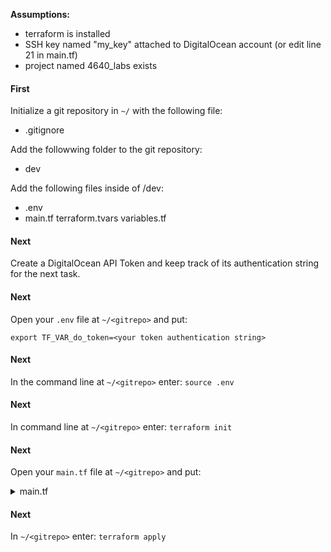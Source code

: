 <b>Assumptions:</b>
- terraform is installed 
- SSH key named "my_key" attached to DigitalOcean account (or edit line 21 in main.tf)
- project named 4640_labs exists

<h4>First</h4>

Initialize a git repository in ```~/``` with the following file:
- .gitignore

Add the followwing folder to the git repository:
- dev

Add the following files inside of /dev:
- .env
- main.tf
terraform.tvars
variables.tf

<h4>Next</h4>

Create a DigitalOcean API Token and keep track of its authentication string for the next task.

<h4>Next</h4>

Open your ```.env``` file at ```~/<gitrepo>``` and put:
```
export TF_VAR_do_token=<your token authentication string>
```

<h4>Next</h4>

In the command line at ```~/<gitrepo>``` enter: ```source .env```

<h4>Next</h4>

In command line at ```~/<gitrepo>``` enter: ```terraform init```

<h4>Next</h4>

Open your ```main.tf``` file at ```~/<gitrepo>``` and put:


<details>
    <summary>
        main.tf
    </summary>
    terraform {
        required_providers {
            digitalocean = {
                source  = "digitalocean/digitalocean"
                version = "~> 2.0"
            }
        }
    }

    # Configure the DigitalOcean Provider
    provider "digitalocean" {
        token = var.do_token
    }

    # Set the SSH key used
    data "digitalocean_ssh_key" "my_key" {
        name = "my_key"
    }

    # Set the project used
    data "digitalocean_project" "lab_project" {
        name = "4640_labs"
    }

    # Create a new tag
    resource "digitalocean_tag" "do_tag" {
        name = "Web"
    }

    # Create a new VPC
    resource "digitalocean_vpc" "web_vpc" {
        name   = "web"
        region = var.region
    }

    # Create firewall for droplets 
    resource "digitalocean_firewall" "web" {

        # The name we give our firewall for ease of use                            #    
        name = "web-firewall"

        # The droplets to apply this firewall to                                   #
        droplet_ids = digitalocean_droplet.web.*.id

        # Internal VPC Rules. We have to let ourselves talk to each other
        inbound_rule {
            protocol = "tcp"
            port_range = "1-65535"
            source_addresses = [digitalocean_vpc.web_vpc.ip_range]
        }

        inbound_rule {
            protocol = "udp"
            port_range = "1-65535"
            source_addresses = [digitalocean_vpc.web_vpc.ip_range]
        }

        inbound_rule {
            protocol = "icmp"
            source_addresses = [digitalocean_vpc.web_vpc.ip_range]
        }

        outbound_rule {
            protocol = "udp"
            port_range = "1-65535"
            destination_addresses = [digitalocean_vpc.web_vpc.ip_range]
        }

        outbound_rule {
            protocol = "tcp"
            port_range = "1-65535"
            destination_addresses = [digitalocean_vpc.web_vpc.ip_range]
        }

        outbound_rule {
            protocol = "icmp"
            destination_addresses = [digitalocean_vpc.web_vpc.ip_range]
        }

        # Selective Outbound Traffic Rules

        # HTTP
        outbound_rule {
            protocol = "tcp"
            port_range = "80"
            destination_addresses = ["0.0.0.0/0", "::/0"]
        }

        # HTTPS
        outbound_rule {
            protocol = "tcp"
            port_range = "443"
            destination_addresses = ["0.0.0.0/0", "::/0"]
        }

        # ICMP (Ping)
        outbound_rule {
            protocol              = "icmp"
            destination_addresses = ["0.0.0.0/0", "::/0"]
        }
    }

    # Create droplets
    resource "digitalocean_droplet" "web" {
        image    = "rockylinux-9-x64"
        count    = var.droplet_count
        name     = "web-${count.index + 1}"
        tags     = [digitalocean_tag.do_tag.id]
        region   = var.region
        size     = "s-1vcpu-512mb-10gb"
        vpc_uuid = digitalocean_vpc.web_vpc.id
        ssh_keys = [data.digitalocean_ssh_key.my_key.id]

        lifecycle {
            create_before_destroy = true
        }
    }

    # Add new web droplets to existing 4640_labs project
    resource "digitalocean_project_resources" "project_attach" {
        project = data.digitalocean_project.lab_project.id
        resources = flatten([digitalocean_droplet.web.*.urn]) 
    }

    # Create load balancer for droplets
    resource "digitalocean_loadbalancer" "public" {
        name = "loadbalancer-1"
        region = var.region

        forwarding_rule {
            entry_port     = 80
            entry_protocol = "http"

            target_port     = 80
            target_protocol = "http"
        }

        healthcheck {
            port     = 22
            protocol = "tcp"
        }

        droplet_tag = "Web"
        vpc_uuid = digitalocean_vpc.web_vpc.id
    }

    # Create a database firewall
    resource "digitalocean_database_firewall" "mongodb-firewall" {

        cluster_id = digitalocean_database_cluster.mongodb-example.id
        # allow connection from resources with a given tag
        # for example if our droplets all have a tag "web" we could use web as the value
        rule {
            type  = "tag"
            value = "web"
        }
    }

    # Create a database
    resource "digitalocean_database_cluster" "mongodb-example" {
        name       = "example-mongo-cluster"
        engine     = "mongodb"
        version    = "4"
        size       = "db-s-1vcpu-1gb"
        region     = var.region
        node_count = 1

        private_network_uuid = digitalocean_vpc.web_vpc.id
    }


    # firewall for bastion server
    resource "digitalocean_firewall" "bastion" {
    
        #firewall name
        name = "ssh-bastion-firewall"

        # Droplets to apply the firewall to
        droplet_ids = [digitalocean_droplet.bastion.id]

        inbound_rule {
            protocol = "tcp"
            port_range = "22"
            source_addresses = ["0.0.0.0/0", "::/0"]
        }

        outbound_rule {
            protocol = "tcp"
            port_range = "22"
            destination_addresses = [digitalocean_vpc.web_vpc.ip_range]
        }

        outbound_rule {
            protocol = "icmp"
            destination_addresses = [digitalocean_vpc.web_vpc.ip_range]
        }
    }
    # Create a bastion server
    resource "digitalocean_droplet" "bastion" {
        image    = "rockylinux-9-x64"
        name     = "bastion-${var.region}"
        region   = var.region
        size     = "s-1vcpu-512mb-10gb"
        ssh_keys = [data.digitalocean_ssh_key.my_key.id]
        vpc_uuid = digitalocean_vpc.web_vpc.id
    }

</details>

<h4>Next</h4>

In ```~/<gitrepo>``` enter: ```terraform apply```




